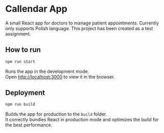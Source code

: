 # Callendar App

A small React app for doctors to manage patient appointments. Currently only supports Polish language.
This project has been created as a test assignment.


## How to run

```sh
npm run start
```

Runs the app in the development mode.\
Open [http://localhost:3000](http://localhost:3000) to view it in the browser.


## Deployment

```sh
npm run build
```

Builds the app for production to the `build` folder.\
It correctly bundles React in production mode and optimizes the build for the best performance.



<!-- 
## TODO
- [x] logowanie się
- [x] wylogowywanie się
- [x] widok na głównej o niezalogowaniu
- [x] formatka wizyty
- [ ] dodawanie nowych wizyt
- [ ] edytowanie wizyt
- [ ] usuwanie wizyt
- [x] strona "o nas"
- [ ] zmienić favicon
- [ ] dopicować widoki
- [ ] opublikowanie na github pages 
-->
